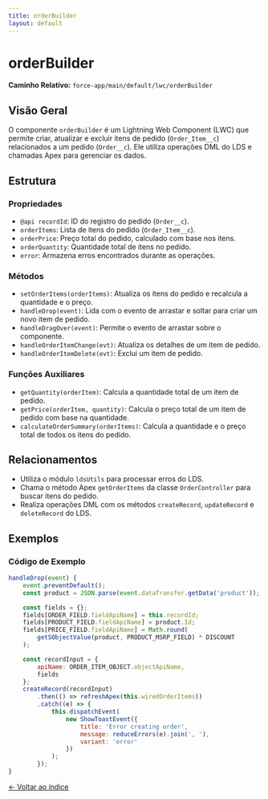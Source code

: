 ```yaml
---
title: orderBuilder
layout: default
---
```


# orderBuilder

**Caminho Relativo:** `force-app/main/default/lwc/orderBuilder`

## Visão Geral
O componente `orderBuilder` é um Lightning Web Component (LWC) que permite criar, atualizar e excluir itens de pedido (`Order_Item__c`) relacionados a um pedido (`Order__c`). Ele utiliza operações DML do LDS e chamadas Apex para gerenciar os dados.

## Estrutura
### Propriedades
- `@api recordId`: ID do registro do pedido (`Order__c`).
- `orderItems`: Lista de itens do pedido (`Order_Item__c`).
- `orderPrice`: Preço total do pedido, calculado com base nos itens.
- `orderQuantity`: Quantidade total de itens no pedido.
- `error`: Armazena erros encontrados durante as operações.

### Métodos
- `setOrderItems(orderItems)`: Atualiza os itens do pedido e recalcula a quantidade e o preço.
- `handleDrop(event)`: Lida com o evento de arrastar e soltar para criar um novo item de pedido.
- `handleDragOver(event)`: Permite o evento de arrastar sobre o componente.
- `handleOrderItemChange(evt)`: Atualiza os detalhes de um item de pedido.
- `handleOrderItemDelete(evt)`: Exclui um item de pedido.

### Funções Auxiliares
- `getQuantity(orderItem)`: Calcula a quantidade total de um item de pedido.
- `getPrice(orderItem, quantity)`: Calcula o preço total de um item de pedido com base na quantidade.
- `calculateOrderSummary(orderItems)`: Calcula a quantidade e o preço total de todos os itens do pedido.

## Relacionamentos
- Utiliza o módulo `ldsUtils` para processar erros do LDS.
- Chama o método Apex `getOrderItems` da classe `OrderController` para buscar itens do pedido.
- Realiza operações DML com os métodos `createRecord`, `updateRecord` e `deleteRecord` do LDS.

## Exemplos
### Código de Exemplo
```javascript
handleDrop(event) {
    event.preventDefault();
    const product = JSON.parse(event.dataTransfer.getData('product'));

    const fields = {};
    fields[ORDER_FIELD.fieldApiName] = this.recordId;
    fields[PRODUCT_FIELD.fieldApiName] = product.Id;
    fields[PRICE_FIELD.fieldApiName] = Math.round(
        getSObjectValue(product, PRODUCT_MSRP_FIELD) * DISCOUNT
    );

    const recordInput = {
        apiName: ORDER_ITEM_OBJECT.objectApiName,
        fields
    };
    createRecord(recordInput)
        .then(() => refreshApex(this.wiredOrderItems))
        .catch((e) => {
            this.dispatchEvent(
                new ShowToastEvent({
                    title: 'Error creating order',
                    message: reduceErrors(e).join(', '),
                    variant: 'error'
                })
            );
        });
}
```

[← Voltar ao índice](index.md)